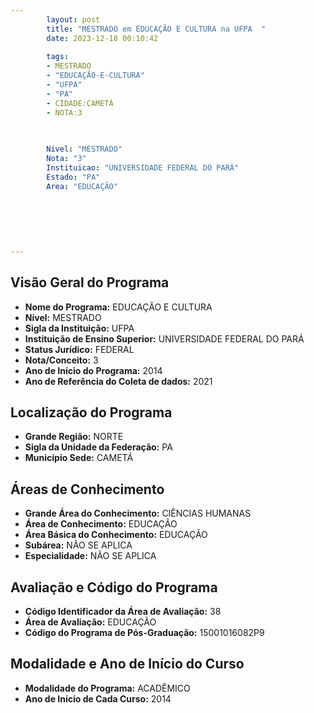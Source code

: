 ```yaml
---
        layout: post
        title: "MESTRADO em EDUCAÇÃO E CULTURA na UFPA  "
        date: 2023-12-18 00:10:42
     
        tags:
        - MESTRADO
        - "EDUCAÇÃO-E-CULTURA"
        - "UFPA"
        - "PA"
        - CIDADE:CAMETÁ
        - NOTA:3
        
       

        Nivel: "MESTRADO"
        Nota: "3"
        Instituicao: "UNIVERSIDADE FEDERAL DO PARÁ"
        Estado: "PA"
        Area: "EDUCAÇÃO"
        
        
        
        
        
        
---
```

## Visão Geral do Programa
- **Nome do Programa:** EDUCAÇÃO E CULTURA
- **Nível:** MESTRADO
- **Sigla da Instituição:** UFPA
- **Instituição de Ensino Superior:** UNIVERSIDADE FEDERAL DO PARÁ
- **Status Jurídico:** FEDERAL
- **Nota/Conceito:** 3
- **Ano de Início do Programa:** 2014
- **Ano de Referência do Coleta de dados:** 2021

## Localização do Programa
- **Grande Região:** NORTE
- **Sigla da Unidade da Federação:** PA
- **Município Sede:** CAMETÁ

## Áreas de Conhecimento
- **Grande Área do Conhecimento:** CIÊNCIAS HUMANAS
- **Área de Conhecimento:** EDUCAÇÃO
- **Área Básica do Conhecimento:** EDUCAÇÃO
- **Subárea:** NÃO SE APLICA
- **Especialidade:** NÃO SE APLICA

## Avaliação e Código do Programa
- **Código Identificador da Área de Avaliação:** 38
- **Área de Avaliação:** EDUCAÇÃO
- **Código do Programa de Pós-Graduação:** 15001016082P9


## Modalidade e Ano de Início do Curso
- **Modalidade do Programa:** ACADÊMICO
- **Ano de Início de Cada Curso:** 2014
